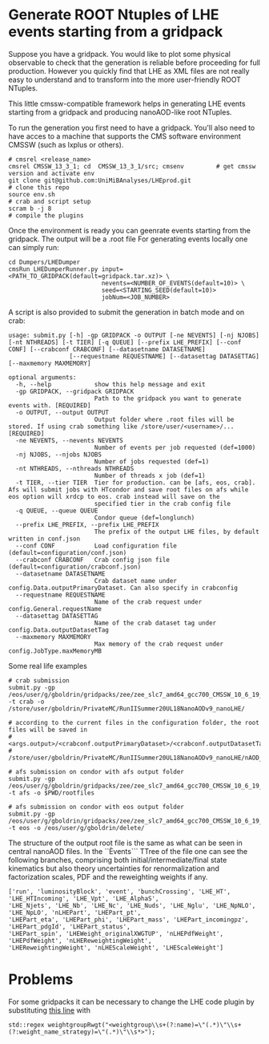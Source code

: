 # Generate ROOT Ntuples of LHE events starting from a gridpack

Suppose you have a gridpack. You would like to plot some physical observable to check that the generation is reliable before proceeding for full production. 
However you quickly find that LHE as XML files are not really easy to understand and to transform into the more user-friendly ROOT NTuples.

This little cmssw-compatible framework helps in generating LHE events starting from a gridpack and producing nanoAOD-like root NTuples.

To run the generation you first need to have a gridpack. You'll also need to have acces to a machine that supports the CMS software environment CMSSW (such as lxplus or others).

```
# cmsrel <release_name>
cmsrel CMSSW_13_3_1; cd  CMSSW_13_3_1/src; cmsenv         # get cmssw version and activate env
git clone git@github.com:UniMiBAnalyses/LHEprod.git                       # clone this repo     
source env.sh                                                             # crab and script setup
scram b -j 8                                                              # compile the plugins
```

Once the environment is ready you can geenrate events starting from the gridpack. The output will be a .root file
For generating events locally one can simply run:
```
cd Dumpers/LHEDumper
cmsRun LHEDumperRunner.py input=<PATH_TO_GRIDPACK(default=gridpack.tar.xz)> \
                          nevents=<NUMBER_OF_EVENTS(default=10)> \
                          seed=<STARTING_SEED(default=10)>
                          jobNum=<JOB_NUMBER>
```

A script is also provided to submit the generation in batch mode and on crab:
```
usage: submit.py [-h] -gp GRIDPACK -o OUTPUT [-ne NEVENTS] [-nj NJOBS] [-nt NTHREADS] [-t TIER] [-q QUEUE] [--prefix LHE_PREFIX] [--conf CONF] [--crabconf CRABCONF] [--datasetname DATASETNAME]
                 [--requestname REQUESTNAME] [--datasettag DATASETTAG] [--maxmemory MAXMEMORY]

optional arguments:
  -h, --help            show this help message and exit
  -gp GRIDPACK, --gridpack GRIDPACK
                        Path to the gridpack you want to generate events with. [REQUIRED]
  -o OUTPUT, --output OUTPUT
                        Output folder where .root files will be stored. If using crab something like /store/user/<username>/... [REQUIRED]
  -ne NEVENTS, --nevents NEVENTS
                        Number of events per job requested (def=1000)
  -nj NJOBS, --njobs NJOBS
                        Number of jobs requested (def=1)
  -nt NTHREADS, --nthreads NTHREADS
                        Number of threads x job (def=1)
  -t TIER, --tier TIER  Tier for production. can be [afs, eos, crab]. Afs will submit jobs with HTcondor and save root files on afs while eos option will xrdcp to eos. crab instead will save on the
                        specified tier in the crab config file
  -q QUEUE, --queue QUEUE
                        Condor queue (def=longlunch)
  --prefix LHE_PREFIX, --prefix LHE_PREFIX
                        The prefix of the output LHE files, by default written in conf.json
  --conf CONF           Load configuration file (default=configuration/conf.json)
  --crabconf CRABCONF   Crab config json file (default=configuration/crabconf.json)
  --datasetname DATASETNAME
                        Crab dataset name under config.Data.outputPrimaryDataset. Can also specify in crabconfig
  --requestname REQUESTNAME
                        Name of the crab request under config.General.requestName
  --datasettag DATASETTAG
                        Name of the crab dataset tag under config.Data.outputDatasetTag
  --maxmemory MAXMEMORY
                        Max memory of the crab request under config.JobType.maxMemoryMB
```

Some real life examples

```
# crab submission
submit.py -gp /eos/user/g/gboldrin/gridpacks/zee/zee_slc7_amd64_gcc700_CMSSW_10_6_19_tarball.tar.xz -t crab -o /store/user/gboldrin/PrivateMC/RunIISummer20UL18NanoAODv9_nanoLHE/

# according to the current files in the configuration folder, the root files will be saved in
# <args.output>/<crabconf.outputPrimaryDataset>/<crabconf.outputDatasetTag>/<date_time>/<run_number>/nanoAOD_LHE_<jobNumber>.root
# /store/user/gboldrin/PrivateMC/RunIISummer20UL18NanoAODv9_nanoLHE/nAOD_LHE/Nanov12LHEOnly/240215_164509/0000/nanoAOD_LHE_1.root

# afs submission on condor with afs output folder
submit.py -gp /eos/user/g/gboldrin/gridpacks/zee/zee_slc7_amd64_gcc700_CMSSW_10_6_19_tarball.tar.xz -t afs -o $PWD/rootfiles

# afs submission on condor with eos output folder
submit.py -gp /eos/user/g/gboldrin/gridpacks/zee/zee_slc7_amd64_gcc700_CMSSW_10_6_19_tarball.tar.xz -t eos -o /eos/user/g/gboldrin/delete/
```


The structure of the output root file is the same as what can be seen in central nanoAOD files. In the ``Èvents``` TTree of the file one can see the 
following branches, comprising both initial/intermediate/final state kinematics but also theory uncertainties for renormalization and factorization scales, 
PDF and the reweighting weights if any.

```
['run', 'luminosityBlock', 'event', 'bunchCrossing', 'LHE_HT', 'LHE_HTIncoming', 'LHE_Vpt', 'LHE_AlphaS',
'LHE_Njets', 'LHE_Nb', 'LHE_Nc', 'LHE_Nuds', 'LHE_Nglu', 'LHE_NpNLO', 'LHE_NpLO', 'nLHEPart', 'LHEPart_pt',
'LHEPart_eta', 'LHEPart_phi', 'LHEPart_mass', 'LHEPart_incomingpz', 'LHEPart_pdgId', 'LHEPart_status',
'LHEPart_spin', 'LHEWeight_originalXWGTUP', 'nLHEPdfWeight', 'LHEPdfWeight', 'nLHEReweightingWeight',
'LHEReweightingWeight', 'nLHEScaleWeight', 'LHEScaleWeight']
```

# Problems

For some gridpacks it can be necessary to change the LHE code plugin by substituting [this line](https://github.com/UniMiBAnalyses/LHEprod/blob/bb547d94a2c933d10548b80bf77ad8dc48d0c099/LHEDumper/plugins/LHEWeightsTableProducer.cc#L427) with 

```
std::regex weightgroupRwgt("<weightgroup\\s+(?:name)=\"(.*)\"\\s+(?:weight_name_strategy)=\"(.*)\"\\s*>");
```
